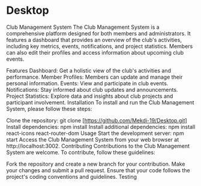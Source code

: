 # Desktop
 
Club Management System
The Club Management System is a comprehensive platform designed for both members and administrators. It features a dashboard that provides an overview of the club's activities, including key metrics, events, notifications, and project statistics. Members can also edit their profiles and access information about upcoming club events.

Features
Dashboard: Get a holistic view of the club's activities and performance.
Member Profiles: Members can update and manage their personal information.
Events: View and participate in club events.
Notifications: Stay informed about club updates and announcements.
Project Statistics: Explore data and insights about club projects and participant involvement.
Installation
To install and run the Club Management System, please follow these steps:

Clone the repository: git clone [https://github.com/Mekdi-19/Desktop.git]
Install dependencies: npm install
Install additional dependencies: npm install react-icons react-router-dom
Usage
Start the development server: npm start
Access the Club Management System from your web browser at http://localhost:3002.
Contributing
Contributions to the Club Management System are welcome. To contribute, follow these guidelines:

Fork the repository and create a new branch for your contribution.
Make your changes and submit a pull request.
Ensure that your code follows the project's coding conventions and guidelines.
Testing
 
